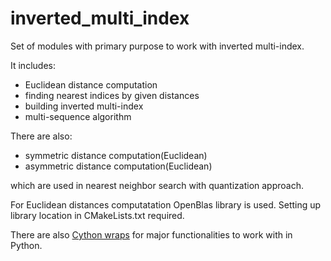 # inverted_multi_index
Set of modules with primary purpose to work with inverted multi-index.

It includes:
- Euclidean distance computation
- finding nearest indices by given distances
- building inverted multi-index
- multi-sequence algorithm

There are also:
- symmetric distance computation(Euclidean)
- asymmetric distance computation(Euclidean)

which are used in nearest neighbor search with quantization approach.

For Euclidean distances computatation OpenBlas library is used. Setting up library location in CMakeLists.txt required.

There are also [Cython wraps](python_wrap) for major functionalities to work with in Python.
